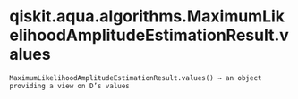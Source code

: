 # qiskit.aqua.algorithms.MaximumLikelihoodAmplitudeEstimationResult.values

`MaximumLikelihoodAmplitudeEstimationResult.values() → an object providing a view on D’s values`
